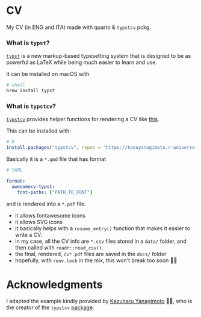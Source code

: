# CV 

My CV (in ENG and ITA) made with quarto & `typstcv` pckg. 


### What is `typst`?

[`typst`](https://github.com/typst/typst) is a new markup-based typesetting system that is designed to be as powerful as LaTeX while being much easier to learn and use.  

It can be installed on macOS with 

```bash
# shell
brew install typst
```

### What is `typstcv`?

[`typstcv`](https://kazuyanagimoto.com/typstcv/) provides helper functions for rendering a CV like [this](kazuyanagimoto/quarto-awesomecv-typst).  

This can be installed with: 

```r
# R
install.packages("typstcv", repos = "https://kazuyanagimoto.r-universe.dev")
```
Basically it is a `*.qmd` file that has format 

```yaml
# YAML 

format:
  awesomecv-typst:
    font-paths: ["PATH_TO_FONT"]
```

and is rendered into a `*.pdf` file.


+ it allows fontawesome icons
+ it allows SVG icons
+ it basically helps with a `resume_entry()` function that makes it easier to write a CV.
+ in my case, all the CV info are `*.csv` files stored in a `data/` folder, and then called with `readr::read_csv()`.
+ the final, rendered, `cv*.pdf` files are saved in the `docs/` folder
+ hopefully, with `renv.lock` in the mix, this won't break too soon 🤞🏻

# Acknowledgments  
I adapted the example kindly provided by [Kazuharu Yanagimoto](https://kazuyanagimoto.com/) 👏🏻, who is the creator of the `typstcv` [package](https://kazuyanagimoto.com/typstcv/).
 
 
